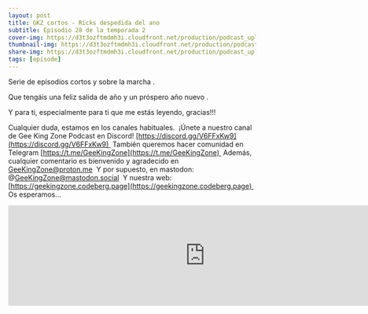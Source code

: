 ```yaml
---
layout: post
title: GKZ cortos - Ricks despedida del ano
subtitle: Episodio 28 de la temporada 2
cover-img: https://d3t3ozftmdmh3i.cloudfront.net/production/podcast_uploaded_nologo/14743809/14743809-1619370377976-ce118b9b0f9a8.jpg
thumbnail-img: https://d3t3ozftmdmh3i.cloudfront.net/production/podcast_uploaded_nologo/14743809/14743809-1619370377976-ce118b9b0f9a8.jpg
share-img: https://d3t3ozftmdmh3i.cloudfront.net/production/podcast_uploaded_nologo/14743809/14743809-1619370377976-ce118b9b0f9a8.jpg
tags: [episode]
---
```


Serie de episodios cortos y sobre la marcha .

Que tengáis una feliz salida de año y un próspero año nuevo .

Y para ti, especialmente para ti que me estás leyendo, gracias!!!

Cualquier duda, estamos en los canales habituales. 
¡Únete a nuestro canal de Gee King Zone Podcast en Discord! [https://discord.gg/V6FFxKw9](https://discord.gg/V6FFxKw9) 
También queremos hacer comunidad en Telegram [https://t.me/GeeKingZone](https://t.me/GeeKingZone) 
Además, cualquier comentario es bienvenido y agradecido en GeeKingZone@proton.me 
Y por supuesto, en mastodon: @GeeKingZone@mastodon.social 
Y nuestra web: [https://geekingzone.codeberg.page](https://geekingzone.codeberg.page) 
Os esperamos...
<iframe src='https://podcasters.spotify.com/pod/show/geekingzone/embed/episodes/GKZ-cortos---Ricks-despedida-del-ao-e1su4nd' height='204px' width='800px' frameborder='0' scrolling='no'></iframe>